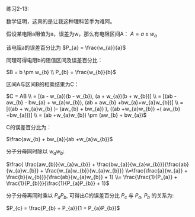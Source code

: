 练习2-13:

数学证明，这真的是让我这种理科苦手为难阿。

假设某电阻a阻值为a，误差为w，那么有电阻区间A： $A = a \pm w_{a}$

该电阻a的误差百分比为 $P_{a} = \frac{w_{a}}{a}$

同理可得电阻b的阻值区间及误差百分比：

$B = b \pm w_{b} \\ P_{b} = \frac{w_{b}}{b}$

区间A与区间B的相乘结果为C：

$C = AB \\ = [(a - w_{a})(b - w_{b}), (a + w_{a})(b + w_{b})] \\ = [(ab - aw_{b} - bw_{a} + w_{a}w_{b}), (ab + aw_{b} +bw_{a}+w_{a}w_{b})] \\ = [((ab + w_{a}w_{b} )- (aw_{b} + bw_{a}) ), ((ab +w_{a}w_{b}) +( aw_{b} +bw_{a}))] \\ = (ab +w_{a}w_{b}) \pm (aw_{b} + bw_{a})$

C的误差百分比为：

$\frac{aw_{b} + bw_{a}}{ab +w_{a}w_{b}}$

分子分母同时除以 $w_{a}w_{b}$:

$\frac{ \frac{aw_{b}}{w_{a}w_{b}} + \frac{bw_{a}}{w_{a}w_{b}}}{\frac{ab}{w_{a}w_{b}} + \frac{w_{a}w_{b}}{w_{a}w_{b}}} \\=\frac{\frac{a}{w_{a}} + \frac{b}{w_{b}}}{\frac{ab}{w_{a}w_{b}} + 1}
\\= \frac{\frac{1}{P_{a}} + \frac{1}{P_{b}}}{\frac{1}{P_{a}P_{b}} + 1}$

分子分母再同时乘以 $P_{a}P_{b}$, 可得出C的误差百分比  $P_{c}$ 与 $P_{a}$, $P_{b}$ 的关系为:

$P_{c} = \frac{P_{b} + P_{a}}{1 + P_{a}P_{b}}$
